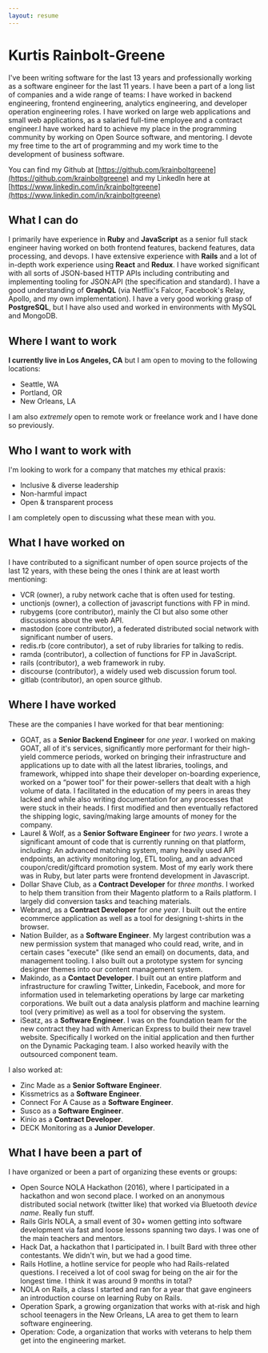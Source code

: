 ```yaml
---
layout: resume
---
```


# Kurtis Rainbolt-Greene

I've been writing software for the last 13 years and professionally working as a software engineer for the last 11 years. I have been a part of a long list of companies and a wide range of teams: I have worked in backend engineering, frontend engineering, analytics engineering, and developer operation engineering roles. I have worked on large web applications and small web applications, as a salaried full-time employee and a contract engineer.I have worked hard to achieve my place in the programming community by working on Open Source software, and mentoring. I devote my free time to the art of programming and my work time to the development of business software.

You can find my Github at [https://github.com/krainboltgreene](https://github.com/krainboltgreene) and my LinkedIn here at [https://www.linkedin.com/in/krainboltgreene](https://www.linkedin.com/in/krainboltgreene)


## What I can do

I primarily have experience in **Ruby** and **JavaScript** as a senior full stack engineer having worked on both frontend features, backend features, data processing, and devops. I have extensive experience with **Rails** and a lot of in-depth work experience using **React** and **Redux**. I have worked significant with all sorts of JSON-based HTTP APIs including contributing and implementing tooling for JSON:API (the specification and standard). I have a good understanding of **GraphQL** (via Netflix's Falcor, Facebook's Relay, Apollo, and my own implementation). I have a very good working grasp of **PostgreSQL**, but I have also used and worked in environments with MySQL and MongoDB.


## Where I want to work

**I currently live in Los Angeles, CA** but I am open to moving to the following locations:

  - Seattle, WA
  - Portland, OR
  - New Orleans, LA

I am also *extremely* open to remote work or freelance work and I have done so previously.


## Who I want to work with

I'm looking to work for a company that matches my ethical praxis:

  - Inclusive & diverse leadership
  - Non-harmful impact
  - Open & transparent process

I am completely open to discussing what these mean with you.


## What I have worked on

I have contributed to a significant number of open source projects of the last 12 years, with these being the ones I think are at least worth mentioning:

  - VCR (owner), a ruby network cache that is often used for testing.
  - unctionjs (owner), a collection of javascript functions with FP in mind.
  - rubygems (core contributor), mainly the CI but also some other discussions about the web API.
  - mastodon (core contributor), a federated distributed social network with significant number of users.
  - redis.rb (core contributor), a set of ruby libraries for talking to redis.
  - ramda (contributor), a collection of functions for FP in JavaScript.
  - rails (contributor), a web framework in ruby.
  - discourse (contributor), a widely used web discussion forum tool.
  - gitlab (contributor), an open source github.


## Where I have worked

These are the companies I have worked for that bear mentioning:

  - GOAT, as a **Senior Backend Engineer** for *one year*. I worked on making GOAT, all of it's services, significantly more performant for their high-yield commerce periods, worked on bringing their infrastructure and applications up to date with all the latest libraries, toolings, and framework, whipped into shape their developer on-boarding experience,  worked on a “power tool” for their power-sellers that dealt with a high volume of data. I facilitated in the education of my peers in areas they lacked and while also writing documentation for any processes that were stuck in their heads. I first modified and then eventually refactored the shipping logic, saving/making large amounts of money for the company.
  - Laurel & Wolf, as a **Senior Software Engineer** for *two years*. I wrote a significant amount of code that is currently running on that platform, including: An advanced matching system, many heavily used API endpoints, an activity monitoring log, ETL tooling, and an advanced coupon/credit/giftcard promotion system. Most of my early work there was in Ruby, but later parts were frontend development in Javascript.
  - Dollar Shave Club, as a **Contract Developer** for *three months*. I worked to help them transition from their Magento platform to a Rails platform. I largely did conversion tasks and teaching materials.
  - Webrand, as a **Contract Developer** for *one year*. I built out the entire ecommerce application as well as a tool for designing t-shirts in the browser.
  - Nation Builder, as a **Software Engineer**. My largest contribution was a new permission system that managed who could read, write, and in certain cases "execute" (like send an email) on documents, data, and management tooling. I also built out a prototype system for syncing designer themes into our content management system.
  - Makindo, as a **Contact Developer**. I built out an entire platform and infrastructure for crawling Twitter, Linkedin, Facebook, and more for information used in telemarketing operations by large car marketing corporations. We built out a data analysis platform and machine learning tool (very primitive) as well as a tool for observing the system.
  - iSeatz, as a **Software Engineer**. I was on the foundation team for the new contract they had with American Express to build their new travel website. Specifically I worked on the initial application and then further on the Dynamic Packaging team. I also worked heavily with the outsourced component team.

I also worked at:

  - Zinc Made as a **Senior Software Engineer**.
  - Kissmetrics as a **Software Engineer**.
  - Connect For A Cause as a **Software Engineer**.
  - Susco as a **Software Engineer**.
  - Kinio as a **Contract Developer**.
  - DECK Monitoring as a **Junior Developer**.


## What I have been a part of

I have organized or been a part of organizing these events or groups:

  - Open Source NOLA Hackathon (2016), where I participated in a hackathon and won second place. I worked on an anonymous distributed social network (twitter like) that worked via Bluetooth *device name*. Really fun stuff.
  - Rails Girls NOLA, a small event of 30+ women getting into software development via fast and loose lessons spanning two days. I was one of the main teachers and mentors.
  - Hack Dat, a hackathon that I participated in. I built Bard with three other contestants. We didn't win, but we had a good time.
  - Rails Hotline, a hotline service for people who had Rails-related questions. I received a lot of cool swag for being on the air for the longest time. I think it was around 9 months in total?
  - NOLA on Rails, a class I started and ran for a year that gave engineers an introduction course on learning Ruby on Rails.
  - Operation Spark, a growing organization that works with at-risk and high school teenagers in the New Orleans, LA area to get them to learn software engineering.
  - Operation: Code, a organization that works with veterans to help them get into the engineering market.
